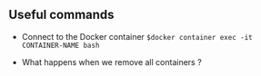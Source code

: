 ## Useful commands

- Connect to the Docker container `$docker container exec -it CONTAINER-NAME bash`

- What happens when we remove all containers ?
